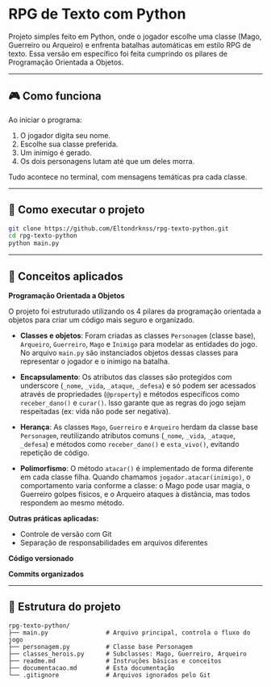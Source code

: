 
# RPG de Texto com Python

Projeto simples feito em Python, onde o jogador escolhe uma classe (Mago, Guerreiro ou Arqueiro) e enfrenta batalhas automáticas em estilo RPG de texto.
Essa versão em específico foi feita cumprindo os pilares de Programação Orientada a Objetos.

---

## 🎮 Como funciona

Ao iniciar o programa:

1. O jogador digita seu nome.
2. Escolhe sua classe preferida.
3. Um inimigo é gerado.
4. Os dois personagens lutam até que um deles morra.

Tudo acontece no terminal, com mensagens temáticas pra cada classe.

---

## 🚀 Como executar o projeto
```sh
git clone https://github.com/Eltondrknss/rpg-texto-python.git
cd rpg-texto-python
python main.py
```
---

## 🧠 Conceitos aplicados

**Programação Orientada a Objetos**

O projeto foi estruturado utilizando os 4 pilares da programação orientada a objetos para criar um código mais seguro e organizado.

- **Classes e objetos**: Foram criadas as classes `Personagem` (classe base), `Arqueiro`, `Guerreiro`, `Mago` e `Inimigo` para modelar as entidades do jogo. No arquivo `main.py` são instanciados objetos dessas classes para representar o jogador e o inimigo na batalha.

- **Encapsulamento**: Os atributos das classes são protegidos com underscore (`_nome`, `_vida`, `_ataque`, `_defesa`) e só podem ser acessados através de propriedades (`@property`) e métodos específicos como `receber_dano()` e `curar()`. Isso garante que as regras do jogo sejam respeitadas (ex: vida não pode ser negativa).

- **Herança**: As classes `Mago`, `Guerreiro` e `Arqueiro` herdam da classe base `Personagem`, reutilizando atributos comuns (`_nome`, `_vida`, `_ataque`, `_defesa`) e métodos como `receber_dano()` e `esta_vivo()`, evitando repetição de código.

- **Polimorfismo**: O método `atacar()` é implementado de forma diferente em cada classe filha. Quando chamamos `jogador.atacar(inimigo)`, o comportamento varia conforme a classe: o Mago pode usar magia, o Guerreiro golpes físicos, e o Arqueiro ataques à distância, mas todos respondem ao mesmo método.

**Outras práticas aplicadas:**
- Controle de versão com Git
- Separação de responsabilidades em arquivos diferentes

**Código versionado**

**Commits organizados**


---

## 📁 Estrutura do projeto
```
rpg-texto-python/
├── main.py                # Arquivo principal, controla o fluxo do jogo
├── personagem.py          # Classe base Personagem
├── classes_herois.py      # Subclasses: Mago, Guerreiro, Arqueiro
├── readme.md              # Instruções básicas e conceitos
├── documentacao.md        # Esta documentação
└── .gitignore             # Arquivos ignorados pelo Git
```
